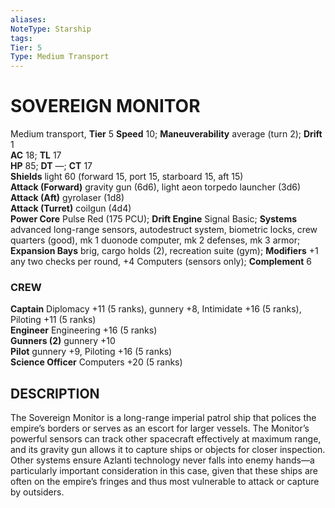 ```yaml
---
aliases: 
NoteType: Starship
tags: 
Tier: 5
Type: Medium Transport
---
```

# SOVEREIGN MONITOR
Medium transport, **Tier** 5
**Speed** 10; **Maneuverability** average (turn 2); **Drift** 1  
**AC** 18; **TL** 17  
**HP** 85; **DT** —; **CT** 17  
**Shields** light 60 (forward 15, port 15, starboard 15, aft 15)  
**Attack (Forward)** gravity gun (6d6), light aeon torpedo launcher (3d6)  
**Attack (Aft)** gyrolaser (1d8)  
**Attack (Turret)** coilgun (4d4)  
**Power Core** Pulse Red (175 PCU); **Drift Engine** Signal Basic; **Systems** advanced long-range sensors, autodestruct system, biometric locks, crew quarters (good), mk 1 duonode computer, mk 2 defenses, mk 3 armor; **Expansion Bays** brig, cargo holds (2), recreation suite (gym); **Modifiers** +1 any two checks per round, +4 Computers (sensors only); **Complement** 6

### CREW

**Captain** Diplomacy +11 (5 ranks), gunnery +8, Intimidate +16 (5 ranks), Piloting +11 (5 ranks)  
**Engineer** Engineering +16 (5 ranks)  
**Gunners (2)** gunnery +10  
**Pilot** gunnery +9, Piloting +16 (5 ranks)  
**Science Officer** Computers +20 (5 ranks)

## DESCRIPTION

The Sovereign Monitor is a long-range imperial patrol ship that polices the empire’s borders or serves as an escort for larger vessels. The Monitor’s powerful sensors can track other spacecraft effectively at maximum range, and its gravity gun allows it to capture ships or objects for closer inspection. Other systems ensure Azlanti technology never falls into enemy hands—a particularly important consideration in this case, given that these ships are often on the empire’s fringes and thus most vulnerable to attack or capture by outsiders.